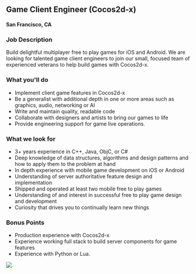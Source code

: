 ## Game Client Engineer (Cocos2d-x)
#### San Francisco, CA

### Job Description
Build delightful multiplayer free to play games for iOS and Android. We are looking for talented game client engineers to join our small, focused team of experienced veterans to help build games with Cocos2d-x.

### What you'll do
+ Implement client game features in Cocos2d-x
+ Be a generalist with additional depth in one or more areas such as graphics, audio, networking or AI
+ Write and maintain quality, readable code
+ Collaborate with designers and artists to bring our games to life
+ Provide engineering support for game live operations.

### What we look for
+ 3+ years experience in C++, Java, ObjC, or C#
+ Deep knowledge of data structures, algorithms and design patterns and how to apply them to the problem at hand
+ In depth experience with mobile game development on iOS or Android
+ Understanding of server authoritative feature design and implementation
+ Shipped and operated at least two mobile free to play games
+ Understanding of and interest in successful free to play game design and development
+ Curiosity that drives you to continually learn new things

### Bonus Points
+ Production experience with Cocos2d-x
+ Experience working full stack to build server components for game features
+ Experience with Python or Lua.


[<img src='https://dabuttonfactory.com/button.png?t=Learn+More&f=Calibri-Bold&ts=24&tc=fff&hp=20&vp=8&c=5&bgt=unicolored&bgc=29aafe'>](https://letsrockit.co/job/tjnuv09ssw-game-client-engineer-c-c-c-java)
